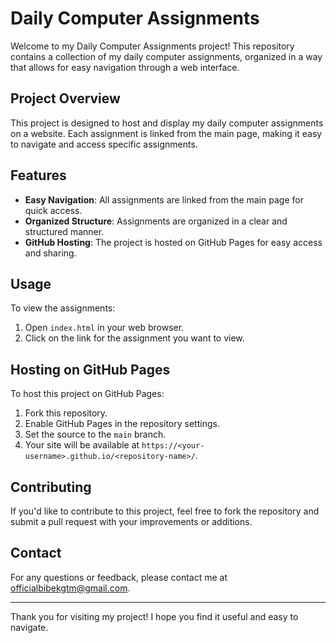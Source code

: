 # Daily Computer Assignments

Welcome to my Daily Computer Assignments project! This repository contains a collection of my daily computer assignments, organized in a way that allows for easy navigation through a web interface.

## Project Overview

This project is designed to host and display my daily computer assignments on a website. Each assignment is linked from the main page, making it easy to navigate and access specific assignments.

## Features

- **Easy Navigation**: All assignments are linked from the main page for quick access.
- **Organized Structure**: Assignments are organized in a clear and structured manner.
- **GitHub Hosting**: The project is hosted on GitHub Pages for easy access and sharing.

## Usage

To view the assignments:

1. Open `index.html` in your web browser.
2. Click on the link for the assignment you want to view.

## Hosting on GitHub Pages

To host this project on GitHub Pages:

1. Fork this repository.
2. Enable GitHub Pages in the repository settings.
3. Set the source to the `main` branch.
4. Your site will be available at `https://<your-username>.github.io/<repository-name>/`.

## Contributing

If you'd like to contribute to this project, feel free to fork the repository and submit a pull request with your improvements or additions.

## Contact

For any questions or feedback, please contact me at officialbibekgtm@gmail.com.

---

Thank you for visiting my project! I hope you find it useful and easy to navigate.
